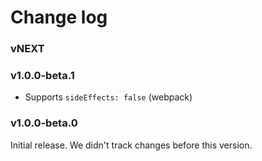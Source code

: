 # Change log

### vNEXT

### v1.0.0-beta.1

* Supports `sideEffects: false` (webpack)

### v1.0.0-beta.0

Initial release. We didn't track changes before this version.
